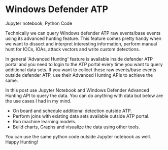 # Windows Defender ATP
Jupyter notebook, Python Code

Technically we can query Windows defender ATP raw events/base events using its advanced hunting feature. This feature comes pretty handy when we want to dissect and interpret interesting information, perform manual hunt for IOCs, IOAs, attack vectors and write custom detections.
 
In general 'Advanced Hunting' feature is available inside defender ATP portal and you need to login to the ATP portal every time you want to query additional data sets. If you want to collect these raw events/base events outside defender ATP, use their Advanced Hunting APIs to achieve the same.
 
In this post use Jupyter Notebook and Windows Defender Advanced Hunting API to query the data. You can do anything with data but below are the use cases I had in my mind.
 
- On board and schedule additional detection outside ATP.
- Perform joins with existing data sets available outside ATP portal.
- Run machine learning models.
- Build charts, Graphs and visualize the data using other tools.
 
You can use the same python code outside Jupyter notebook as well. Happy Hunting!

